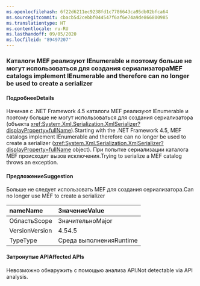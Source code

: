 ```yaml
---
ms.openlocfilehash: 6f22d6211ec9238fd1c7786643ca95db02bfca64
ms.sourcegitcommit: cbacb5d2cebbf044547f6af6e74a9de866800985
ms.translationtype: HT
ms.contentlocale: ru-RU
ms.lasthandoff: 09/05/2020
ms.locfileid: "89497207"
---
```

### <a name="mef-catalogs-implement-ienumerable-and-therefore-can-no-longer-be-used-to-create-a-serializer"></a><span data-ttu-id="d1079-101">Каталоги MEF реализуют IEnumerable и поэтому больше не могут использоваться для создания сериализатора</span><span class="sxs-lookup"><span data-stu-id="d1079-101">MEF catalogs implement IEnumerable and therefore can no longer be used to create a serializer</span></span>

#### <a name="details"></a><span data-ttu-id="d1079-102">Подробнее</span><span class="sxs-lookup"><span data-stu-id="d1079-102">Details</span></span>

<span data-ttu-id="d1079-103">Начиная с .NET Framework 4.5 каталоги MEF реализуют IEnumerable и поэтому больше не могут использоваться для создания сериализатора (объекта <xref:System.Xml.Serialization.XmlSerializer?displayProperty=fullName>).</span><span class="sxs-lookup"><span data-stu-id="d1079-103">Starting with the .NET Framework 4.5, MEF catalogs implement IEnumerable and therefore can no longer be used to create a serializer (<xref:System.Xml.Serialization.XmlSerializer?displayProperty=fullName> object).</span></span> <span data-ttu-id="d1079-104">При попытке сериализации каталога MEF происходит вызов исключения.</span><span class="sxs-lookup"><span data-stu-id="d1079-104">Trying to serialize a MEF catalog throws an exception.</span></span>

#### <a name="suggestion"></a><span data-ttu-id="d1079-105">Предложение</span><span class="sxs-lookup"><span data-stu-id="d1079-105">Suggestion</span></span>

<span data-ttu-id="d1079-106">Больше не следует использовать MEF для создания сериализатора.</span><span class="sxs-lookup"><span data-stu-id="d1079-106">Can no longer use MEF to create a serializer</span></span>

| <span data-ttu-id="d1079-107">name</span><span class="sxs-lookup"><span data-stu-id="d1079-107">Name</span></span>    | <span data-ttu-id="d1079-108">Значение</span><span class="sxs-lookup"><span data-stu-id="d1079-108">Value</span></span>       |
|:--------|:------------|
| <span data-ttu-id="d1079-109">Область</span><span class="sxs-lookup"><span data-stu-id="d1079-109">Scope</span></span>   |<span data-ttu-id="d1079-110">Значительно</span><span class="sxs-lookup"><span data-stu-id="d1079-110">Major</span></span>|
|<span data-ttu-id="d1079-111">Version</span><span class="sxs-lookup"><span data-stu-id="d1079-111">Version</span></span>|<span data-ttu-id="d1079-112">4.5</span><span class="sxs-lookup"><span data-stu-id="d1079-112">4.5</span></span>|
|<span data-ttu-id="d1079-113">Type</span><span class="sxs-lookup"><span data-stu-id="d1079-113">Type</span></span>|<span data-ttu-id="d1079-114">Среда выполнения</span><span class="sxs-lookup"><span data-stu-id="d1079-114">Runtime</span></span>|

#### <a name="affected-apis"></a><span data-ttu-id="d1079-115">Затронутые API</span><span class="sxs-lookup"><span data-stu-id="d1079-115">Affected APIs</span></span>

<span data-ttu-id="d1079-116">Невозможно обнаружить с помощью анализа API.</span><span class="sxs-lookup"><span data-stu-id="d1079-116">Not detectable via API analysis.</span></span>

<!--

#### Affected APIs

Not detectable via API analysis.

-->
